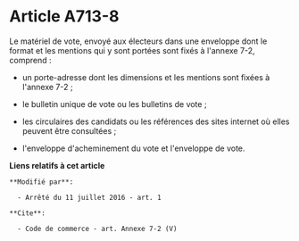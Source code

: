 # Article A713-8

Le matériel de vote, envoyé aux électeurs dans une enveloppe dont le format et les mentions qui y sont portées sont fixés à
l'annexe 7-2, comprend :

- un porte-adresse dont les dimensions et les mentions sont fixées à l'annexe 7-2 ;

- le bulletin unique de vote ou les bulletins de vote ;

- les circulaires des candidats ou les références des sites internet où elles peuvent être consultées ;

- l'enveloppe d'acheminement du vote et l'enveloppe de vote.

**Liens relatifs à cet article**

	**Modifié par**:

	  - Arrêté du 11 juillet 2016 - art. 1

	**Cite**:

	  - Code de commerce - art. Annexe 7-2 (V)
